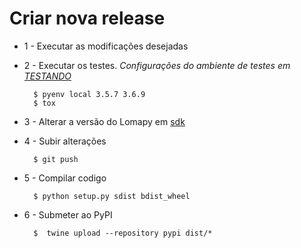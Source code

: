 # Criar nova release

- 1 - Executar as modificações desejadas

- 2 - Executar os testes. *Configurações do ambiente de testes em [TESTANDO](TESTANDO.md)*

        $ pyenv local 3.5.7 3.6.9
        $ tox
        
- 3 - Alterar a versão do Lomapy em [sdk](lomapy/recursos/sdk/sdk.py)
    
- 4 - Subir alterações

        $ git push
        
- 5 - Compilar codigo

        $ python setup.py sdist bdist_wheel
    
- 6 - Submeter ao PyPI

        $  twine upload --repository pypi dist/*
